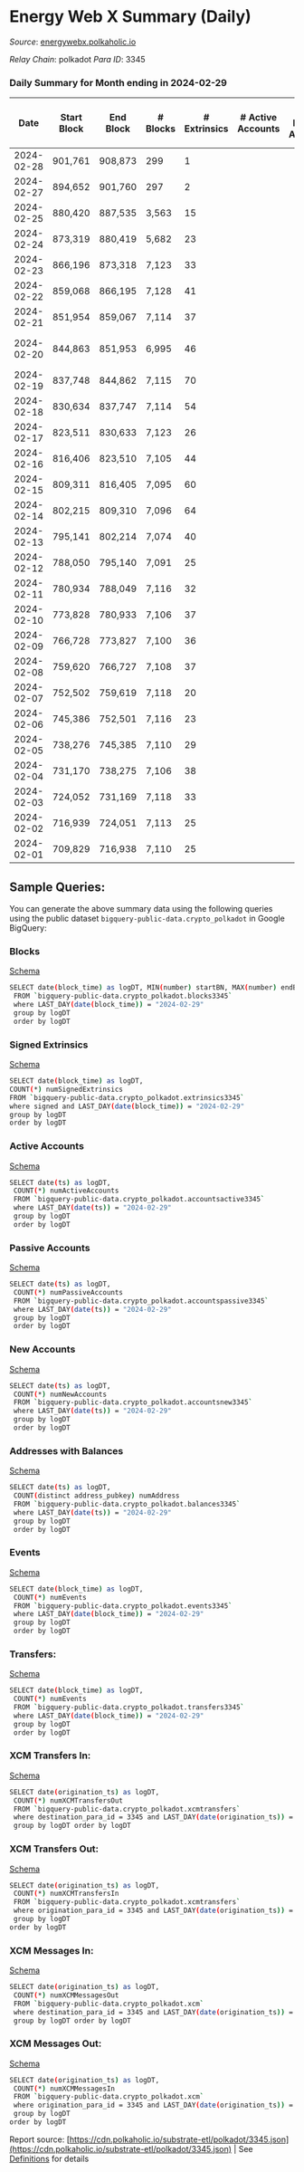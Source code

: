 # Energy Web X Summary (Daily)

_Source_: [energywebx.polkaholic.io](https://energywebx.polkaholic.io)

*Relay Chain*: polkadot
*Para ID*: 3345



### Daily Summary for Month ending in 2024-02-29


| Date    | Start Block | End Block | # Blocks | # Extrinsics | # Active Accounts | # Passive Accounts | # New Accounts | # Addresses | # Events  | # Transfers ($USD) | # XCM Transfers In ($USD) | # XCM Transfers Out ($USD) | # XCM In | # XCM Out | Issues |
|---------|-------------|-----------|----------|--------------|-------------------|--------------------|----------------|-------------|-----------|--------------------|---------------------------|----------------------------|----------|-----------|--------|
| 2024-02-28 | 901,761 | 908,873 | 299 | 1 |  |  |  |  | 2,048 | 5  |   |   |  |  |  |
| 2024-02-27 | 894,652 | 901,760 | 297 | 2 |  |  |  |  | 2,079 | 5  |   |   |  |  |  |
| 2024-02-25 | 880,420 | 887,535 | 3,563 | 15 |  |  |  | 692 | 23,341 | 66  |   |   |  |  |  |
| 2024-02-24 | 873,319 | 880,419 | 5,682 | 23 |  |  |  | 691 | 38,231 | 100  |   |   |  |  |  |
| 2024-02-23 | 866,196 | 873,318 | 7,123 | 33 |  |  |  | 686 | 47,593 | 142  |   |   |  |  |  |
| 2024-02-22 | 859,068 | 866,195 | 7,128 | 41 |  |  |  | 683 | 48,327 | 176  |   |   |  |  |  |
| 2024-02-21 | 851,954 | 859,067 | 7,114 | 37 |  |  |  | 681 | 46,758 | 160  |   |   |  |  |  |
| 2024-02-20 | 844,863 | 851,953 | 6,995 | 46 |  |  |  | 677 | 46,168 | 194  |   |   |  |  | 96 missing (1.35%) |
| 2024-02-19 | 837,748 | 844,862 | 7,115 | 70 |  |  |  | 673 | 47,633 | 286  |   |   |  |  |  |
| 2024-02-18 | 830,634 | 837,747 | 7,114 | 54 |  |  |  | 670 | 46,147 | 201  |   |   |  |  |  |
| 2024-02-17 | 823,511 | 830,633 | 7,123 | 26 |  |  |  | 664 | 46,637 | 113  |   |   |  |  |  |
| 2024-02-16 | 816,406 | 823,510 | 7,105 | 44 |  |  |  | 658 | 47,063 | 160  |   |   |  |  |  |
| 2024-02-15 | 809,311 | 816,405 | 7,095 | 60 |  |  |  | 655 | 46,413 | 236  |   |   |  |  |  |
| 2024-02-14 | 802,215 | 809,310 | 7,096 | 64 |  |  |  | 659 | 44,221 | 219  |   |   |  |  |  |
| 2024-02-13 | 795,141 | 802,214 | 7,074 | 40 |  |  |  | 642 | 46,563 | 147  |   |   |  |  |  |
| 2024-02-12 | 788,050 | 795,140 | 7,091 | 25 |  |  |  | 640 | 45,848 | 117  |   |   |  |  |  |
| 2024-02-11 | 780,934 | 788,049 | 7,116 | 32 |  |  |  | 638 | 43,933 | 127  |   |   |  |  |  |
| 2024-02-10 | 773,828 | 780,933 | 7,106 | 37 |  |  |  | 637 | 40,092 | 136  |   |   |  |  |  |
| 2024-02-09 | 766,728 | 773,827 | 7,100 | 36 |  |  |  | 637 | 45,399 | 136  |   |   |  |  |  |
| 2024-02-08 | 759,620 | 766,727 | 7,108 | 37 |  |  |  | 637 | 45,733 | 149  |   |   |  |  |  |
| 2024-02-07 | 752,502 | 759,619 | 7,118 | 20 |  |  |  | 630 | 46,593 | 69  |   |   |  |  |  |
| 2024-02-06 | 745,386 | 752,501 | 7,116 | 23 |  |  |  | 630 | 45,760 | 101  |   |   |  |  |  |
| 2024-02-05 | 738,276 | 745,385 | 7,110 | 29 |  |  |  | 627 | 46,769 | 126  |   |   |  |  |  |
| 2024-02-04 | 731,170 | 738,275 | 7,106 | 38 |  |  |  | 620 | 47,032 | 167  |   |   |  |  |  |
| 2024-02-03 | 724,052 | 731,169 | 7,118 | 33 |  |  |  | 610 | 46,192 | 156  |   |   |  |  |  |
| 2024-02-02 | 716,939 | 724,051 | 7,113 | 25 |  |  |  | 602 | 45,836 | 117  |   |   |  |  |  |
| 2024-02-01 | 709,829 | 716,938 | 7,110 | 25 |  |  |  | 599 | 45,664 | 120  |   |   |  |  |  |

## Sample Queries:
You can generate the above summary data using the following queries using the public dataset `bigquery-public-data.crypto_polkadot` in Google BigQuery:


### Blocks 

[Schema](https://github.com/colorfulnotion/substrate-etl/blob/main/schema/blocks.json)

```bash
SELECT date(block_time) as logDT, MIN(number) startBN, MAX(number) endBN, COUNT(*) numBlocks 
 FROM `bigquery-public-data.crypto_polkadot.blocks3345`  
 where LAST_DAY(date(block_time)) = "2024-02-29" 
 group by logDT 
 order by logDT
```

### Signed Extrinsics 

[Schema](https://github.com/colorfulnotion/substrate-etl/blob/main/schema/extrinsics.json)

```bash
SELECT date(block_time) as logDT, 
COUNT(*) numSignedExtrinsics 
FROM `bigquery-public-data.crypto_polkadot.extrinsics3345`  
where signed and LAST_DAY(date(block_time)) = "2024-02-29" 
group by logDT 
order by logDT
```

### Active Accounts 

[Schema](https://github.com/colorfulnotion/substrate-etl/blob/main/schema/accountsactive.json)

```bash
SELECT date(ts) as logDT, 
 COUNT(*) numActiveAccounts 
 FROM `bigquery-public-data.crypto_polkadot.accountsactive3345` 
 where LAST_DAY(date(ts)) = "2024-02-29" 
 group by logDT 
 order by logDT
```

### Passive Accounts 

[Schema](https://github.com/colorfulnotion/substrate-etl/blob/main/schema/accountspassive.json)

```bash
SELECT date(ts) as logDT, 
 COUNT(*) numPassiveAccounts 
 FROM `bigquery-public-data.crypto_polkadot.accountspassive3345` 
 where LAST_DAY(date(ts)) = "2024-02-29" 
 group by logDT 
 order by logDT
```

### New Accounts 

[Schema](https://github.com/colorfulnotion/substrate-etl/blob/main/schema/accountsnew.json)

```bash
SELECT date(ts) as logDT, 
 COUNT(*) numNewAccounts 
 FROM `bigquery-public-data.crypto_polkadot.accountsnew3345` 
 where LAST_DAY(date(ts)) = "2024-02-29" 
 group by logDT
 order by logDT
```

### Addresses with Balances 

[Schema](https://github.com/colorfulnotion/substrate-etl/blob/main/schema/balances.json)

```bash
SELECT date(ts) as logDT,
 COUNT(distinct address_pubkey) numAddress 
 FROM `bigquery-public-data.crypto_polkadot.balances3345` 
 where LAST_DAY(date(ts)) = "2024-02-29" 
 group by logDT 
 order by logDT
```

### Events 

[Schema](https://github.com/colorfulnotion/substrate-etl/blob/main/schema/events.json)

```bash
SELECT date(block_time) as logDT, 
 COUNT(*) numEvents 
 FROM `bigquery-public-data.crypto_polkadot.events3345` 
 where LAST_DAY(date(block_time)) = "2024-02-29" 
 group by logDT 
 order by logDT
```

### Transfers:

[Schema](https://github.com/colorfulnotion/substrate-etl/blob/main/schema/transfers.json)

```bash
SELECT date(block_time) as logDT, 
 COUNT(*) numEvents 
 FROM `bigquery-public-data.crypto_polkadot.transfers3345` 
 where LAST_DAY(date(block_time)) = "2024-02-29" 
 group by logDT 
 order by logDT
```

### XCM Transfers In: 

[Schema](https://github.com/colorfulnotion/substrate-etl/blob/main/schema/xcmtransfers.json)

```bash
SELECT date(origination_ts) as logDT, 
 COUNT(*) numXCMTransfersOut 
 FROM `bigquery-public-data.crypto_polkadot.xcmtransfers` 
 where destination_para_id = 3345 and LAST_DAY(date(origination_ts)) = "2024-02-29" 
 group by logDT order by logDT
```

### XCM Transfers Out: 

[Schema](https://github.com/colorfulnotion/substrate-etl/blob/main/schema/xcmtransfers.json)

```bash
SELECT date(origination_ts) as logDT, 
 COUNT(*) numXCMTransfersIn 
 FROM `bigquery-public-data.crypto_polkadot.xcmtransfers` 
 where origination_para_id = 3345 and LAST_DAY(date(origination_ts)) = "2024-02-29" 
 group by logDT 
order by logDT
```

### XCM Messages In: 

[Schema](https://github.com/colorfulnotion/substrate-etl/blob/main/schema/xcm.json)

```bash
SELECT date(origination_ts) as logDT, 
 COUNT(*) numXCMMessagesOut 
 FROM `bigquery-public-data.crypto_polkadot.xcm` 
 where destination_para_id = 3345 and LAST_DAY(date(origination_ts)) = "2024-02-29" 
 group by logDT order by logDT
```

### XCM Messages Out: 

[Schema](https://github.com/colorfulnotion/substrate-etl/blob/main/schema/xcm.json)

```bash
SELECT date(origination_ts) as logDT, 
 COUNT(*) numXCMMessagesIn 
 FROM `bigquery-public-data.crypto_polkadot.xcm` 
 where origination_para_id = 3345 and LAST_DAY(date(origination_ts)) = "2024-02-29" 
 group by logDT 
order by logDT
```


Report source: [https://cdn.polkaholic.io/substrate-etl/polkadot/3345.json](https://cdn.polkaholic.io/substrate-etl/polkadot/3345.json) | See [Definitions](/DEFINITIONS.md) for details
